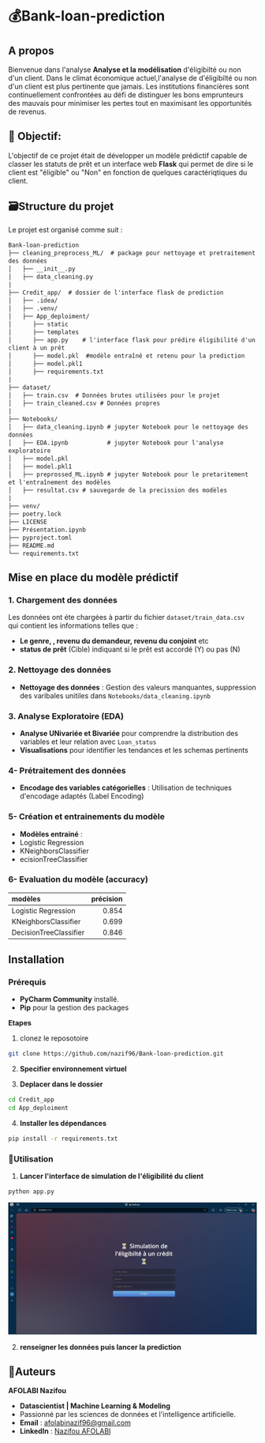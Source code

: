 # 💰Bank-loan-prediction

## A propos 
Bienvenue dans l'analyse **Analyse et la modélisation** d'éligibilté ou non d'un client. Dans le climat économique actuel,l'analyse de d'éligibilté ou non d'un client est plus pertinente que jamais. Les institutions financières sont continuellement confrontées au défi de distinguer les bons emprunteurs des mauvais pour minimiser les pertes tout en maximisant les opportunités de revenus.

 

## 🎯 Objectif:

L'objectif de ce projet était de développer un modèle prédictif capable de classer les statuts de prêt et un interface web **Flask** qui permet de dire si le client est "éligible" ou "Non"  en fonction de quelques caractériqtiques du client.

## 🗃️Structure du projet
Le projet est organisé comme suit :

```
Bank-loan-prediction
├── cleaning_preprocess_ML/  # package pour nettoyage et pretraitement des données 
│   ├── __init__.py
│   ├── data_cleaning.py 
|
├── Credit_app/  # dossier de l'interface flask de prediction 
│   ├── .idea/
│   ├── .venv/
│   ├── App_deploiment/
│      ├── static 
│      ├── templates
│      ├── app.py    # l'interface flask pour prédire éligibilité d'un client à un prêt 
│      ├── model.pkl  #modèle entraîné et retenu pour la prediction 
│      ├── model.pkl1
│      ├── requirements.txt
|
├── dataset/
│   ├── train.csv  # Données brutes utilisées pour le projet 
│   ├── train_cleaned.csv # Données propres 
|
├── Notebooks/
│   ├── data_cleaning.ipynb # jupyter Notebook pour le nettoyage des données
│   ├── EDA.ipynb           # jupyter Notebook pour l'analyse exploratoire 
│   ├── model.pkl
│   ├── model.pkl1
│   ├── preprossed_ML.ipynb # jupyter Notebook pour le pretaritement et l'entraînement des modèles
│   ├── resultat.csv # sauvegarde de la precission des modèles
|
├── venv/
├── poetry.lock 
├── LICENSE
├── Présentation.ipynb
├── pyproject.toml
├── README.md
└── requirements.txt 
```  


## Mise en place du modèle prédictif 

### 1. Chargement des données
Les données ont éte chargées à partir du fichier  `dataset/train_data.csv ` qui contient les informations telles que :
- **Le genre, , revenu du demandeur, revenu du conjoint** etc 
-  **status de prêt** (Cible) indiquant si le prêt est accordé (Y) ou pas (N)

### 2. Nettoyage des données 
- **Nettoyage des données** : Gestion des valeurs manquantes, suppression des varibales unitiles dans `Notebooks/data_cleaning.ipynb`

### 3. Analyse Exploratoire (EDA)
- **Analyse UNivariée et Bivariée** pour comprendre la distribution des variables  et leur relation avec `Loan_status`
- **Visualisations** pour identifier les tendances et les schemas pertinents

### 4- Prétraitement des données 
- **Encodage des variables catégorielles** : Utilisation de techniques d'encodage adaptés (Label Encoding)

### 5- Création et entrainements du modèle 
 - **Modèles entrainé** :
  - Logistic Regression
  - KNeighborsClassifier
  - ecisionTreeClassifier

### 6- Evaluation du modèle (accuracy)

| modèles                |   précision |
|:-----------------------|------------:|
| Logistic Regression    |       0.854 |
| KNeighborsClassifier   |       0.699 |
| DecisionTreeClassifier |       0.846 |

## Installation 

### Prérequis 
- **PyCharm Community** installé.
- **Pip** pour la gestion des packages 

**Etapes** 
1. clonez  le reposotoire 

```bash 
git clone https://github.com/nazif96/Bank-loan-prediction.git

```
2. **Specifier environnement virtuel** 

3. **Deplacer dans le dossier**

```bash
cd Credit_app 
cd App_deploiment 

```
4. **Installer les dépendances**

```bash
pip install -r requirements.txt 

```

### 🚀Utilisation 

1. **Lancer l'interface de simulation de l'éligibilité du client**

```bash
python app.py

```

![Credit_app](https://github.com/nazif96/Bank-loan-prediction/blob/main/Credit_app/credit_APP.png)

2. **renseigner les données puis lancer la prediction** 

## 👤Auteurs 
**AFOLABI Nazifou**

- **Datascientist | Machine Learning & Modeling** 
- Passionné par les sciences de données et l'intelligence artificielle.
- **Email** : [afolabinazif96@gmail.com](mailto.afolabinazif96@gmail.com)
- **LinkedIn** : [Nazifou AFOLABI](https://www.linkedin.com/in/nazifou-afolabi-10544729b/)



